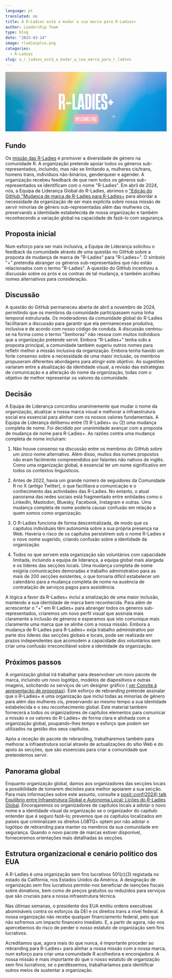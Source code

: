 ```yaml
---
language: pt
translated: no
title: A R-Ladies está a mudar a sua marca para R-Ladies+
author: Leadership Team
type: blog
date: "2025-03-14"
image: rladiesplus.png
categories:
  - R-Ladies
slug: a_r_ladies_está_a_mudar_a_sua_marca_para_r_ladies
---
```


![Fundo arco-íris suave com R-Ladies+ em tipo de letra grande branco e Welcomes You por baixo em tipo de letra branco com fundo cor-de-rosa.](rladiesplus.png)

## Fundo

Os [missão das R-Ladies](https://rladies.org/about-us/mission/) é promover a diversidade de género na comunidade R.
A organização pretende apoiar todos os géneros sub-representados, incluindo, mas não se limitando a, mulheres cis/trans, homens trans, indivíduos não-binários, genderqueer e agender.
A organização recebeu feedback de que nem todos os géneros sub-representados se identificam com o nome "R-Ladies".
Em abril de 2024, nós, a Equipa de Liderança Global do R-Ladies, abrimos o ["Edição do GitHub "Mudança de marca de R-Ladies para R-Ladies+](https://github.com/rladies/community/issues/10) para abordar a necessidade da organização de ser mais explícita sobre nossa missão de servir minorias de gênero sub-representadas além das mulheres cis, preservando a identidade estabelecida de nossa organização e também reconhecendo a variação global na capacidade de fazê-lo com segurança.

## Proposta inicial

Num esforço para ser mais inclusiva, a Equipa de Liderança solicitou o feedback da comunidade através de uma questão no GitHub sobre a proposta de mudança de marca de "R-Ladies" para "R-Ladies+".
O símbolo "+" pretendia abranger os géneros sub-representados que não estão relacionados com o termo "R-Ladies".
A questão do GitHub incentivou a discussão sobre os prós e os contras de tal mudança, e também acolheu nomes alternativos para consideração.

## Discussão

A questão do GitHub permaneceu aberta de abril a novembro de 2024, permitindo que os membros da comunidade participassem numa linha temporal estruturada.
Os moderadores da comunidade global do R-Ladies facilitaram a discussão para garantir que ela permanecesse produtiva, inclusiva e de acordo com nosso código de conduta.
A discussão centrou-se na forma como o termo "Senhoras" não ressoa com muitos indivíduos que a organização pretende servir.
Embora "R-Ladies+" tenha sido a proposta principal, a comunidade também sugeriu outros nomes para refletir melhor a missão inclusiva da organização.
Embora tenha havido um forte consenso sobre a necessidade de uma maior inclusão, os membros propuseram diferentes abordagens para atingir este objetivo.
As sugestões variaram entre a atualização da identidade visual, a revisão das estratégias de comunicação e a alteração do nome da organização, todas com o objetivo de melhor representar os valores da comunidade.

## Decisão

A Equipa de Liderança concordou unanimemente que mudar o nome da organização, atualizar a nossa marca visual e melhorar a infraestrutura social era essencial para alinhar com os nossos valores fundamentais.
A Equipa de Liderança deliberou entre (1) R-Ladies+ ou (2) uma mudança completa de nome.
Foi decidido por unanimidade avançar com a proposta de mudança de nome para R-Ladies+.
As razões contra uma mudança completa de nome incluíram:

1. Não houve consenso na discussão entre os membros do GitHub sobre um único nome alternativo.
   Além disso, muitos dos nomes propostos não eram facilmente compreendidos por falantes não nativos de inglês.
   Como uma organização global, é essencial ter um nome significativo em todos os contextos linguísticos.

2. Antes de 2022, havia um grande número de seguidores da Comunidade R no X (antigo Twitter), o que facilitava a comunicação e o conhecimento das actividades das R-Ladies.
   No entanto, o atual panorama das redes sociais está fragmentado entre entidades como o LinkedIn, Mastodon, Bluesky, Facebook, Instagram e outras.
   Uma mudança completa de nome poderia causar confusão em relação a quem somos como organização.

3. O R-Ladies funciona de forma descentralizada, de modo que os capítulos individuais têm autonomia sobre a sua própria presença na Web.
   Haveria o risco de os capítulos persistirem sob o nome R-Ladies e o novo nome sugerido, criando confusão sobre a identidade da organização.

4. Todos os que servem esta organização são voluntários com capacidade limitada, incluindo a equipa de liderança, a equipa global mais alargada e os líderes das secções locais.
   Uma mudança completa de nome exigiria comunicações demoradas e trabalho administrativo para as mais de 200 secções existentes, o que tornaria difícil estabelecer um calendário para a mudança completa de nome na ausência de contratação de serviços pagos para assistência.

A lógica a favor da R-Ladies+ inclui a sinalização de uma maior inclusão, mantendo a sua identidade de marca bem reconhecida.
Para além de acrescentar o "+" em R-Ladies+ para abranger todos os géneros sub-representados, criaremos um novo perfil visual que assinala mais claramente a inclusão de géneros e esperamos que isto comunique mais claramente uma marca que se alinhe com a nossa missão.
Embora a mudança de R-Ladies para R-Ladies+ exija trabalho administrativo por parte dos líderes das secções globais e locais, pode ser realizada em prazos independentes que acomodem a capacidade dos voluntários sem criar uma confusão irreconciliável sobre a identidade da organização.

## Próximos passos

A organização global irá trabalhar para desenvolver um novo pacote de marca, incluindo um novo logótipo, modelos de diapositivos e outras imagens, solicitando os serviços de um designer gráfico ( [ver Convite à apresentação de propostas](https://rladies.org/news/rebranding-cfp/)).
Este esforço de rebranding pretende assinalar que o R-Ladies+ é uma organização que inclui todas as minorias de género para além das mulheres cis, preservando ao mesmo tempo a sua identidade estabelecida e o seu reconhecimento global.
Este material também fornecerá a todos os organizadores de capítulos elementos para comunicar a missão e os valores do R-Ladies+ de forma clara e alinhada com a organização global, poupando-lhes tempo e esforço que podem ser utilizados na gestão dos seus capítulos.

Após a receção do pacote de rebranding, trabalharemos também para melhorar a infraestrutura social através de actualizações do sítio Web e do apoio às secções, que são essenciais para criar a comunidade que pretendemos servir.

## Panorama global

Enquanto organização global, damos aos organizadores das secções locais a possibilidade de tomarem decisões para melhor apoiarem a sua secção.
Para mais informações sobre este assunto, consulte a [posit::conf(2024) talk Equilíbrio entre Infraestrutura Global e Autonomia Local: Lições do R-Ladies Global](https://www.youtube.com/watch?feature=shared&v=Baoa9Yr6TaM).
Encorajaremos os organizadores de capítulos locais a adotar o novo nome e a identidade visual da organização se o organizador do capítulo entender que é seguro fazê-lo; prevemos que os capítulos localizados em países que criminalizam os direitos LGBTQ+ optem por não adotar o logótipo de rebranding para manter os membros da sua comunidade em segurança.
Quando o novo pacote de marcas estiver disponível, forneceremos orientações mais detalhadas às secções.

## Estrutura organizacional e cenário político dos EUA

A R-Ladies é uma organização sem fins lucrativos 501(c)(3) registada no estado da Califórnia, nos Estados Unidos da América.
A designação de organização sem fins lucrativos permite-nos beneficiar de isenções fiscais sobre donativos, bem como de preços gratuitos ou reduzidos para serviços que são cruciais para a nossa infraestrutura técnica.

Nas últimas semanas, o presidente dos EUA emitiu ordens executivas abomináveis contra os esforços da DEI e os direitos trans a nível federal.
A nossa organização não recebe qualquer financiamento federal, pelo que não sofremos um impacto financeiro imediato.
E, a partir de agora, não nos apercebemos do risco de perder o nosso estatuto de organização sem fins lucrativos.

Acreditamos que, agora mais do que nunca, é importante proceder ao rebranding para R-Ladies+ para alinhar a nossa missão com a nossa marca, num esforço para criar uma comunidade R acolhedora e encorajadora.
A nossa missão é mais importante do que o nosso estatuto de organização sem fins lucrativos; se o perdêssemos, trabalharíamos para identificar outros meios de sustentar a organização.
